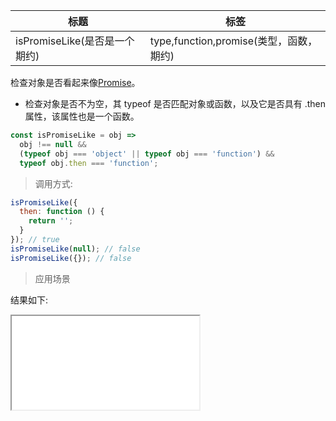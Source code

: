 | 标题                          | 标签                                    |
| ----------------------------- | --------------------------------------- |
| isPromiseLike(是否是一个期约) | type,function,promise(类型，函数，期约) |

检查对象是否看起来像[Promise](https://developer.mozilla.org/en-US/docs/Web/JavaScript/Reference/Global_Objects/Promise)。

- 检查对象是否不为空，其 typeof 是否匹配对象或函数，以及它是否具有 .then 属性，该属性也是一个函数。

```js
const isPromiseLike = obj =>
  obj !== null &&
  (typeof obj === 'object' || typeof obj === 'function') &&
  typeof obj.then === 'function';
```

> 调用方式:

```js
isPromiseLike({
  then: function () {
    return '';
  }
}); // true
isPromiseLike(null); // false
isPromiseLike({}); // false
```

> 应用场景

<div class="code-editor" data-url="codes/javascript/html/isPromiseLike.html" data-language="html"></div>

结果如下:

<iframe src="codes/javascript/html/isPromiseLike.html"></iframe>
